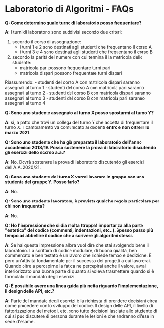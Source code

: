 # Laboratorio di Algoritmi - FAQs

**Q: Come determino quale turno di laboratorio posso frequentare?**

**A**: I turni di laboratorio sono suddivisi secondo due criteri:

  1. secondo il corso di assegnazione:
      - i turni 1 e 2 sono destinati agli studenti che frequentano il corso A
      - i turni 3 e 4 sono destinati agli studenti che frequentano il corso B
  2. secondo la parità del numero con cui termina il la matricola dello studente:
      - matricola pari possono frequentare turni pari
      - matricola dispari possono frequentare turni dispari

  Riassumendo:
    - studenti del corso A con matricola dispari saranno assegnati al turno 1
    - studenti del corso A con matricola pari saranno assegnati al turno 2
    - studenti del corso B con matricola dispari saranno assegnati al turno 3
    - studenti del corso B con matricola pari saranno assegnati al turno 4

**Q: Sono uno studente assegnato al turno X posso spostarmi al turno Y?**

**A**: sì, a patto che trovi un collega del turno Y che accetta di frequentare il turno X. Il cambiamento va comunicato ai docenti **entro e non oltre il 19 marzo 2021**.

**Q: Sono uno studente che ha già preparato il laboratorio dell'anno accademico 2018/19. Posso sostenere la prova di laboratorio discutendo gli esercizi dello scorso a.a.?**

**A**: No. Dovrà sostenere la prova di laboratorio discutendo gli esercizi dell'A.A. 2020/21. 

**Q: Sono uno studente del turno X vorrei lavorare in gruppo con uno studente del gruppo Y. Posso farlo?**

**A**: No.

**Q: Sono uno studente lavoratore, è prevista qualche regola particolare per chi non frequenta?**

**A**: No.

**Q: Ho l'impressione che si dia molta (troppa) importanza alla parte "estetica" del codice (commenti, indentazioni, etc..).
Spesso passo più tempo ad abbellire il codice che a scrivere gli algoritmi stessi.**

**A**: Se hai questa impressione allora vuol dire che stai svolgendo bene il laboratorio. La scrittura di codice modulare, di buona qualità, ben commentato e ben testato è un lavoro che richiede tempo e dedizione. È però un'attività fondamentale per il successo dei progetti a cui lavorerai. Quando oltre a percepirne la fatica ne percepirai anche il valore, avrai interiorizzato una buona parte di quanto si voleva trasmettere quando si è formulato il mandato degli esercizi.

**Q: È possibile avere una linea guida più netta riguardo l'implementazione, il design delle API, etc.?**

**A**: Parte del mandato degli esercizi è la richiesta di prendere decisioni circa come procedere con lo sviluppo del codice. Il design delle API, il livello di fattorizzazione dei metodi, etc. sono tutte decisioni lasciate allo studente di cui si può discutere di persona durante le lezioni e che andranno difese in sede d'esame.
